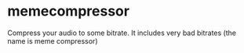 # memecompressor
Compress your audio to some bitrate. It includes very bad bitrates (the name is meme compressor)
